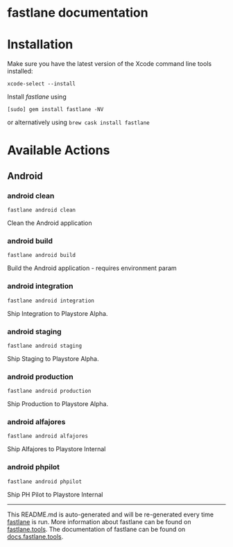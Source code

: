 # fastlane documentation

# Installation

Make sure you have the latest version of the Xcode command line tools installed:

```
xcode-select --install
```

Install _fastlane_ using

```
[sudo] gem install fastlane -NV
```

or alternatively using `brew cask install fastlane`

# Available Actions

## Android

### android clean

```
fastlane android clean
```

Clean the Android application

### android build

```
fastlane android build
```

Build the Android application - requires environment param

### android integration

```
fastlane android integration
```

Ship Integration to Playstore Alpha.

### android staging

```
fastlane android staging
```

Ship Staging to Playstore Alpha.

### android production

```
fastlane android production
```

Ship Production to Playstore Alpha.

### android alfajores

```
fastlane android alfajores
```

Ship Alfajores to Playstore Internal

### android phpilot

```
fastlane android phpilot
```

Ship PH Pilot to Playstore Internal

---

This README.md is auto-generated and will be re-generated every time [fastlane](https://fastlane.tools) is run.
More information about fastlane can be found on [fastlane.tools](https://fastlane.tools).
The documentation of fastlane can be found on [docs.fastlane.tools](https://docs.fastlane.tools).
